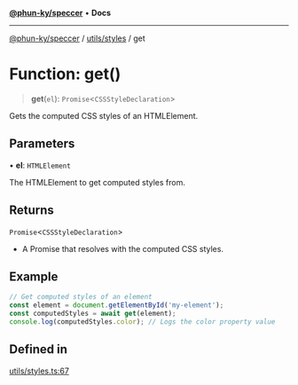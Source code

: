 [**@phun-ky/speccer**](../../../README.md) • **Docs**

***

[@phun-ky/speccer](../../../README.md) / [utils/styles](../README.md) / get

# Function: get()

> **get**(`el`): `Promise`\<`CSSStyleDeclaration`\>

Gets the computed CSS styles of an HTMLElement.

## Parameters

• **el**: `HTMLElement`

The HTMLElement to get computed styles from.

## Returns

`Promise`\<`CSSStyleDeclaration`\>

- A Promise that resolves with the computed CSS styles.

## Example

```ts
// Get computed styles of an element
const element = document.getElementById('my-element');
const computedStyles = await get(element);
console.log(computedStyles.color); // Logs the color property value
```

## Defined in

[utils/styles.ts:67](https://github.com/phun-ky/speccer/blob/main/src/utils/styles.ts#L67)
